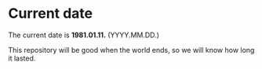 # Current date

The current date is **1981.01.11.** (YYYY.MM.DD.)

This repository will be good when the world ends, so we will know how long it lasted.
